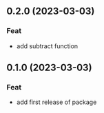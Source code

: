 ## 0.2.0 (2023-03-03)

### Feat

- add subtract function

## 0.1.0 (2023-03-03)

### Feat

- add first release of package
